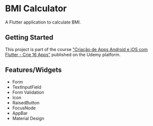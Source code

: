 # BMI Calculator

A Flutter application to calculate BMI.

## Getting Started

This project is part of the course ["Criação de Apps Android e iOS com Flutter - Crie 16 Apps"](https://www.udemy.com/course/curso-completo-flutter-app-android-ios/)
published on the Udemy platform.

## Features/Widgets

- Form
- TextInputField
- Form Validation
- Icon
- RaisedButton
- FocusNode
- AppBar
- Material Design
